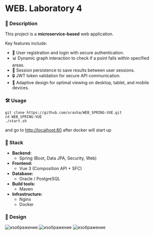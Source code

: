 # WEB. Laboratory 4

### 🚀 Description
This project is a **microservice-based** web application.

Key features include:
- 👤 User registration and login with secure authentication.
- 📊 Dynamic graph interaction to check if a point falls within specified areas.
- 💾 Session persistence to save results between user sessions.
- 🔒 JWT token validation for secure API communication.
- 📱 Adaptive design for optimal viewing on desktop, tablet, and mobile devices.

### 🛠️ Usage
```
git clone https://github.com/urasha/WEB_SPRING-VUE.git
cd WEB_SPRING-VUE
./start.sh
```
and go to [http://localhost:80](http://localhost:80) after docker will start up

### 🧰 Stack
- **Backend:**
  - Spring (Boot, Data JPA, Security, Web)
- **Frontend:**
  - Vue 3 (Composition API + SFC)
- **Database:**
  - Oracle / PostgreSQL
- **Build tools:**
  - Maven
- **Infrastructure:**
  - Nginx
  - Docker

### 🎨 Design
![изображение](https://github.com/user-attachments/assets/309e9b32-891e-4157-bf23-b139f465093e)
![изображение](https://github.com/user-attachments/assets/88408513-ea29-4a44-ba13-e5c20edaf74f)
![изображение](https://github.com/user-attachments/assets/22c4a6ac-b57f-4893-99db-36f562ee37ee)
